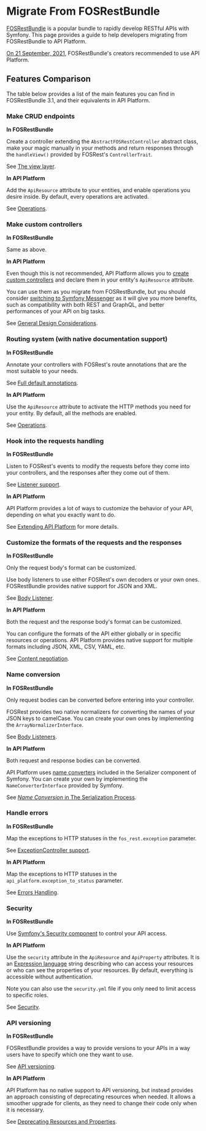 # Migrate From FOSRestBundle

[FOSRestBundle](https://github.com/FriendsOfSymfony/FOSRestBundle) is a popular bundle to rapidly develop RESTful APIs with Symfony.
This page provides a guide to help developers migrating from FOSRestBundle to API Platform.

[On 21 September, 2021](https://twitter.com/lsmith/status/1440216817876627459), FOSRestBundle's creators recommended to use API Platform.

## Features Comparison

The table below provides a list of the main features you can find in FOSRestBundle 3.1, and their equivalents in API Platform.

### Make CRUD endpoints

**In FOSRestBundle**

Create a controller extending the `AbstractFOSRestController` abstract class, make your magic manually in your methods and return responses through the `handleView()` provided by FOSRest's `ControllerTrait`.

See [The view layer](https://github.com/FriendsOfSymfony/FOSRestBundle/blob/3.x/Resources/doc/2-the-view-layer.rst).

**In API Platform**

Add the `ApiResource` attribute to your entities, and enable operations you desire inside. By default, every operations are activated.

See [Operations](operations.md).

### Make custom controllers

**In FOSRestBundle**

Same as above.

**In API Platform**

Even though this is not recommended, API Platform allows you to [create custom controllers](controllers.md) and declare them in your entity's `ApiResource` attribute.

You can use them as you migrate from FOSRestBundle, but you should consider [switching to Symfony Messenger](messenger.md) as it will give you more benefits, such as compatibility with both REST and GraphQL, and better performances of your API on big tasks.

See [General Design Considerations](design.md).


### Routing system (with native documentation support)

**In FOSRestBundle**

Annotate your controllers with FOSRest's route annotations that are the most suitable to your needs.

See [Full default annotations](https://github.com/FriendsOfSymfony/FOSRestBundle/blob/3.x/Resources/doc/annotations-reference.rst).

**In API Platform**

Use the `ApiResource` attribute to activate the HTTP methods you need for your entity. By default, all the methods are enabled.

See [Operations](operations.md).

### Hook into the requests handling

**In FOSRestBundle**

Listen to FOSRest's events to modify the requests before they come into your controllers, and the responses after they come out of them.

See [Listener support](https://github.com/FriendsOfSymfony/FOSRestBundle/blob/3.x/Resources/doc/3-listener-support.rst).

**In API Platform**

API Platform provides a lot of ways to customize the behavior of your API, depending on what you exactly want to do.

See [Extending API Platform](extending.md) for more details.

### Customize the formats of the requests and the responses

**In FOSRestBundle**

Only the request body's format can be customized.

Use body listeners to use either FOSRest's own decoders or your own ones. FOSRestBundle provides native support for JSON and XML.

See [Body Listener](https://github.com/FriendsOfSymfony/FOSRestBundle/blob/3.x/Resources/doc/body_listener.rst).

**In API Platform**

Both the request and the response body's format can be customized.

You can configure the formats of the API either globally or in specific resources or operations. API Platform provides native support for multiple formats including JSON, XML, CSV, YAML, etc.

See [Content negotiation](content-negotiation.md).

### Name conversion

**In FOSRestBundle**

Only request bodies can be converted before entering into your controller.

FOSRest provides two native normalizers for converting the names of your JSON keys to camelCase. You can create your own ones by implementing the `ArrayNormalizerInterface`.

See [Body Listeners](https://github.com/FriendsOfSymfony/FOSRestBundle/blob/3.x/Resources/doc/body_listener.rst).

**In API Platform**

Both request and response bodies can be converted.

API Platform uses [name converters](https://symfony.com/doc/current/components/serializer.html#component-serializer-converting-property-names-when-serializing-and-deserializing) included in the Serializer component of Symfony. You can create your own by implementing the `NameConverterInterface` provided by Symfony.

See [_Name Conversion_ in The Serialization Process](serialization.md#name-conversion).

### Handle errors

**In FOSRestBundle**

Map the exceptions to HTTP statuses in the `fos_rest.exception` parameter.

See [ExceptionController support](https://github.com/FriendsOfSymfony/FOSRestBundle/blob/3.x/Resources/doc/4-exception-controller-support.rst).

**In API Platform**

Map the exceptions to HTTP statuses in the `api_platform.exception_to_status` parameter.

See [Errors Handling](errors.md).

### Security

**In FOSRestBundle**

Use [Symfony's Security component](https://symfony.com/doc/current/security) to control your API access.

**In API Platform**

Use the `security` attribute in the `ApiResource` and `ApiProperty` attributes. It is an [Expression language](https://symfony.com/doc/current/components/expression_language.md) string describing who can access your resources or who can see the properties of your resources. By default, everything is accessible without authentication.

Note you can also use the `security.yml` file if you only need to limit access to specific roles.

See [Security](security.md).

### API versioning

**In FOSRestBundle**

FOSRestBundle provides a way to provide versions to your APIs in a way users have to specify which one they want to use.

See [API versioning](https://github.com/FriendsOfSymfony/FOSRestBundle/blob/3.x/Resources/doc/versioning.rst).

**In API Platform**

API Platform has no native support to API versioning, but instead provides an approach consisting of deprecating resources when needed. It allows a smoother upgrade for clients, as they need to change their code only when it is necessary.

See [Deprecating Resources and Properties](deprecations.md).
